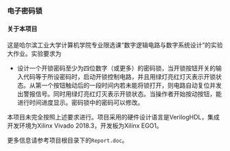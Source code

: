 ### 电子密码锁

#### 关于本项目

这是哈尔滨工业大学计算机学院专业限选课“数字逻辑电路与数字系统设计”的实验大作业。实验要求为

- 设计一个开锁密码至少为四位数字（或更多）的密码锁，当开锁按钮开关的输入代码等于所设密码时，启动开锁控制电路，并且用绿灯亮红灯灭表示开锁状态。从第一个按钮触动后的一段时间内若未能将锁打开，则电路自动复位并发出警报信号。同时用绿灯亮红灯灭表示开锁状态。当操作者开始按动按钮，能进行时间进度显示。密码锁中的密码可以修改。

本项目未完全按照上述要求进行。项目采用的硬件设计语言是VerilogHDL，集成开发环境为Xilinx Vivado 2018.3，开发板为Xilinx EGO1。  

更多信息请参考项目根目录下的`Report.doc`。


